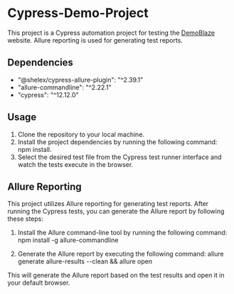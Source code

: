 # Cypress-Demo-Project

This project is a Cypress automation project for testing the [DemoBlaze](https://www.demoblaze.com/) website. Allure reporting is used for generating test reports.

## Dependencies

- "@shelex/cypress-allure-plugin": "^2.39.1"
- "allure-commandline": "^2.22.1"
- "cypress": "^12.12.0"

## Usage

1. Clone the repository to your local machine.
2. Install the project dependencies by running the following command: npm install.
3. Select the desired test file from the Cypress test runner interface and watch the tests execute in the browser.

## Allure Reporting

This project utilizes Allure reporting for generating test reports. After running the Cypress tests, you can generate the Allure report by following these steps:

1. Install the Allure command-line tool by running the following command:
npm install -g allure-commandline

2. Generate the Allure report by executing the following command:
allure generate allure-results --clean && allure open

This will generate the Allure report based on the test results and open it in your default browser.
